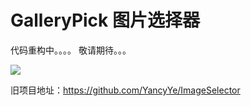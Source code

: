 ﻿# GalleryPick 图片选择器
代码重构中。。。。 敬请期待。。。

[![](https://jitpack.io/v/YancyYe/GalleryPick.svg)](https://jitpack.io/#YancyYe/GalleryPick)

旧项目地址：https://github.com/YancyYe/ImageSelector
